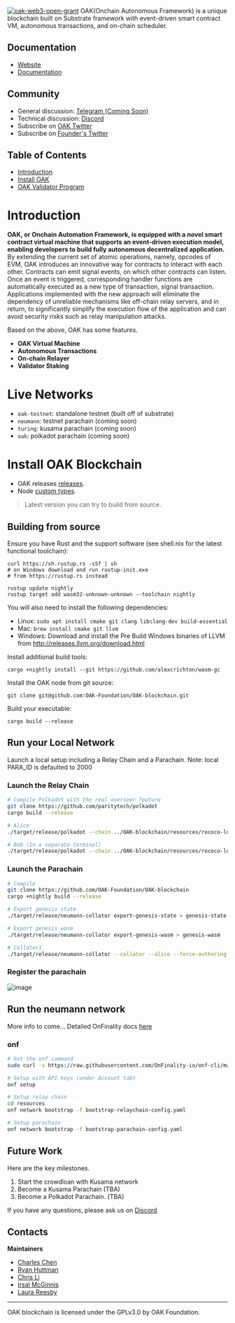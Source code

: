 <a href="https://github.com/w3f/Open-Grants-Program/pull/268"><img src="https://user-images.githubusercontent.com/2616844/113636716-e3857f80-9627-11eb-842a-dcb1e1a96689.png" alt="oak-web3-open-grant" /></a>
OAK(Onchain Autonomous Framework) is a unique blockchain built on Substrate framework with event-driven smart contract VM, autonomous transactions, and on-chain scheduler.

Documentation
----------

* [Website](https://oak.tech/)
* [Documentation](https://docs.oak.tech/)

Community
--------- 

* General discussion: [Telegram (Coming Soon)]()
* Technical discussion: [Discord](https://discord.gg/7W9UDvsbwh)
* Subscribe on [OAK Twitter](https://twitter.com/oak_network)
* Subscribe on [Founder's Twitter](https://twitter.com/chrisli2046)

Table of Contents
-----------------

* [Introduction](https://github.com/OAK-Foundation/OAK-blockchain#introduction)
* [Install OAK](https://github.com/OAK-Foundation/OAK-blockchain#install-oak-blockchain)
* [OAK Validator Program](https://github.com/OAK-Foundation/OAK-blockchain/blob/master/docs/validator-setup.md)

Introduction
============

**OAK, or Onchain Automation Framework, is equipped with a novel smart contract virtual machine that supports an event-driven execution model, enabling developers to build fully autonomous decentralized application.** By extending the current set of atomic operations, namely, opcodes of EVM, OAK introduces an innovative way for contracts to interact with each other. Contracts can emit signal events, on which other contracts can listen. Once an event is triggered, corresponding handler functions are automatically executed as a new type of transaction, signal transaction. Applications implemented with the new approach will eliminate the dependency of unreliable mechanisms like off-chain relay servers, and in return, to significantly simplify the execution flow of the application and can avoid security risks such as relay manipulation attacks.

Based on the above, OAK has some features.
- **OAK Virtual Machine**
- **Autonomous Transactions**
- **On-chain Relayer**
- **Validator Staking**

Live Networks
============

- `oak-testnet`: standalone testnet (built off of substrate)
- `neumann`: testnet parachain (coming soon)
- `turing`: kusama parachain (coming soon)
- `oak`: polkadot parachain (coming soon)

Install OAK Blockchain 
=============

* OAK releases [releases](https://github.com/OAK-Foundation/OAK-blockchain/releases).
* Node [custom types](). 

> Latest version you can try to build from source.

Building from source
--------------------

Ensure you have Rust and the support software (see shell.nix for the latest functional toolchain):

    curl https://sh.rustup.rs -sSf | sh
    # on Windows download and run rustup-init.exe
    # from https://rustup.rs instead

    rustup update nightly
    rustup target add wasm32-unknown-unknown --toolchain nightly

You will also need to install the following dependencies:

* Linux: `sudo apt install cmake git clang libclang-dev build-essential`
* Mac: `brew install cmake git llvm`
* Windows: Download and install the Pre Build Windows binaries of LLVM from http://releases.llvm.org/download.html

Install additional build tools:

    cargo +nightly install --git https://github.com/alexcrichton/wasm-gc

Install the OAK node from git source:

    git clone git@github.com:OAK-Foundation/OAK-blockchain.git    

Build your executable:

    cargo build --release

Run your Local Network
-----------

Launch a local setup including a Relay Chain and a Parachain.
Note: local PARA_ID is defaulted to 2000

### Launch the Relay Chain

```bash
# Compile Polkadot with the real overseer feature
git clone https://github.com/paritytech/polkadot
cargo build --release

# Alice
./target/release/polkadot --chain ../OAK-blockchain/resources/rococo-local.json --alice --tmp

# Bob (In a separate terminal)
./target/release/polkadot --chain ../OAK-blockchain/resources/rococo-local.json --bob --tmp --port 30334
```

### Launch the Parachain

```bash
# Compile
git clone https://github.com/OAK-Foundation/OAK-blockchain
cargo +nightly build --release

# Export genesis state
./target/release/neumann-collator export-genesis-state > genesis-state

# Export genesis wasm
./target/release/neumann-collator export-genesis-wasm > genesis-wasm

# Collator1
./target/release/neumann-collator --collator --alice --force-authoring --tmp --port 40335 --ws-port 9946 -- --execution wasm --chain resources/rococo-local.json --port 30335
```

### Register the parachain

![image](https://user-images.githubusercontent.com/2915325/99548884-1be13580-2987-11eb-9a8b-20be658d34f9.png)



Run the neumann network
-----------

More info to come...
Detailed OnFinality docs [here](https://support.onfinality.io/hc/en-us/articles/4407873248025-Create-a-custom-relay-chain-and-parachain-in-OnFinality)

### onf

```bash
# Get the onf command
sudo curl -s https://raw.githubusercontent.com/OnFinality-io/onf-cli/master/scripts/install/install.sh | sudo bash

# Setup with API keys (under Account tab)
onf setup

# Setup relay chain
cd resources
onf network bootstrap -f bootstrap-relaychain-config.yaml

# Setup parachain
onf network bootstrap -f bootstrap-parachain-config.yaml

```

Future Work
------------
Here are the key milestones.

1. Start the crowdloan with Kusama network
2. Become a Kusama Parachain (TBA)
3. Become a Polkadot Parachain. (TBA)

If you have any questions, please ask us on [Discord](https://discord.gg/7W9UDvsbwh)

Contacts
--------

**Maintainers**

* [Charles Chen](https://github.com/imstar15)
* [Ryan Huttman](https://github.com/rhuttman)
* [Chris Li](https://github.com/chrisli30)
* [Irsal McGinnis](https://github.com/irsal)
* [Laura Reesby](https://github.com/lreesby)

* * *

OAK blockchain is licensed under the GPLv3.0 by OAK Foundation.
